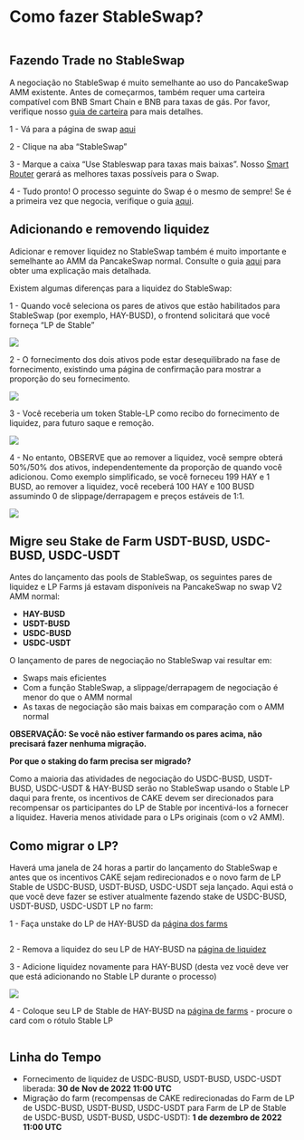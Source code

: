 # Como fazer StableSwap?

<figure><img src="../../.gitbook/assets/how-to-stableswap.png" alt=""><figcaption></figcaption></figure>

## Fazendo Trade no StableSwap&#x20;

A negociação no StableSwap é muito semelhante ao uso do PancakeSwap AMM existente. Antes de começarmos, também requer uma carteira compatível com BNB Smart Chain e BNB para taxas de gás. Por favor, verifique nosso [guia de carteira](https://docs.pancakeswap.finance/v/portuguese-brazilian/get-started/wallet-guide) para mais detalhes.&#x20;

1 - Vá para a página de swap [aqui](https://pancakeswap.finance/swap#/swap)&#x20;

2 - Clique na aba “StableSwap”

3 - Marque a caixa “Use Stableswap para taxas mais baixas”. Nosso [Smart Router](../pancakeswap-exchange/smart-router/) gerará as melhores taxas possíveis para o Swap.

4 - Tudo pronto! O processo seguinte do Swap é o mesmo de sempre! Se é a primeira vez que negocia, verifique o guia [aqui](../pancakeswap-exchange/trade-guide.md).

## Adicionando e removendo liquidez

Adicionar e remover liquidez no StableSwap também é muito importante e semelhante ao AMM da PancakeSwap normal. Consulte o guia [aqui](https://docs.pancakeswap.finance/v/portuguese-brazilian/produtos/pancakeswap-exchange/liquidity-guide) para obter uma explicação mais detalhada.&#x20;

Existem algumas diferenças para a liquidez do StableSwap:&#x20;

1 - Quando você seleciona os pares de ativos que estão habilitados para StableSwap (por exemplo, HAY-BUSD), o frontend solicitará que você forneça “LP de Stable”

![](<../../.gitbook/assets/image (7) (1).png>)

2 - O fornecimento dos dois ativos pode estar desequilibrado na fase de fornecimento, existindo uma página de confirmação para mostrar a proporção do seu fornecimento.

![](<../../.gitbook/assets/image (10) (4).png>)

3 - Você receberia um token Stable-LP como recibo do fornecimento de liquidez, para futuro saque e remoção.

![](<../../.gitbook/assets/image (6) (3).png>)

4 - No entanto, OBSERVE que ao remover a liquidez, você sempre obterá 50%/50% dos ativos, independentemente da proporção de quando você adicionou. Como exemplo simplificado, se você forneceu 199 HAY e 1 BUSD, ao remover a liquidez, você receberá 100 HAY e 100 BUSD assumindo 0 de slippage/derrapagem e preços estáveis de 1:1.

![](<../../.gitbook/assets/image (3).png>)

## Migre seu Stake de Farm USDT-BUSD, USDC-BUSD, USDC-USDT&#x20;

Antes do lançamento das pools de StableSwap, os seguintes pares de liquidez e LP Farms já estavam disponíveis na PancakeSwap no swap V2 AMM normal:

* **HAY-BUSD**&#x20;
* **USDT-BUSD**&#x20;
* **USDC-BUSD**&#x20;
* **USDC-USDT**

O lançamento de pares de negociação no StableSwap vai resultar em:

* Swaps mais eficientes
* Com a função StableSwap, a slippage/derrapagem de negociação é menor do que o AMM normal
* As taxas de negociação são mais baixas em comparação com o AMM normal&#x20;

**OBSERVAÇÃO: Se você não estiver farmando os pares acima, não precisará fazer nenhuma migração.**&#x20;

**Por que o staking do farm precisa ser migrado?**&#x20;

Como a maioria das atividades de negociação do USDC-BUSD, USDT-BUSD, USDC-USDT & HAY-BUSD serão no StableSwap usando o Stable LP daqui para frente, os incentivos de CAKE devem ser direcionados para recompensar os participantes do LP de Stable por incentivá-los a fornecer a liquidez. Haveria menos atividade para o LPs originais (com o v2 AMM).

## Como migrar o LP?

Haverá uma janela de 24 horas a partir do lançamento do StableSwap e antes que os incentivos CAKE sejam redirecionados e o novo farm de LP Stable de USDC-BUSD, USDT-BUSD, USDC-USDT seja lançado. Aqui está o que você deve fazer se estiver atualmente fazendo stake de USDC-BUSD, USDT-BUSD, USDC-USDT LP no farm:&#x20;

1 - Faça unstake do LP de HAY-BUSD da [página dos farms](https://pancakeswap.finance/farms)

<figure><img src="../../.gitbook/assets/Screenshot 2022-09-21 at 7.27.18 PM.png" alt=""><figcaption></figcaption></figure>

2 - Remova a liquidez do seu LP de HAY-BUSD na [página de liquidez](https://pancakeswap.finance/liquidity)&#x20;

3 - Adicione liquidez novamente para HAY-BUSD (desta vez você deve ver que está adicionando no Stable LP durante o processo)

![](<../../.gitbook/assets/image (2) (5).png>)

4 - Coloque seu LP de Stable de HAY-BUSD na [página de farms](https://pancakeswap.finance/farms) - procure o card com o rótulo Stable LP

<figure><img src="../../.gitbook/assets/Screenshot 2022-09-21 at 7.48.09 PM.png" alt=""><figcaption></figcaption></figure>

## Linha do Tempo <a href="#timeline" id="timeline"></a>

* Fornecimento de liquidez de USDC-BUSD, USDT-BUSD, USDC-USDT liberada: **30 de** **Nov de 2022 11:00 UTC**
* Migração do farm (recompensas de CAKE redirecionadas do Farm de LP de USDC-BUSD, USDT-BUSD, USDC-USDT para Farm de LP de Stable de USDC-BUSD, USDT-BUSD, USDC-USDT): **1 de dezembro de 2022 11:00 UTC**

